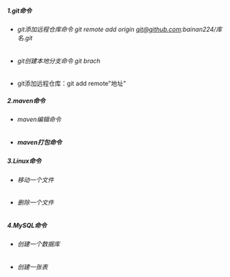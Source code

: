 ##### 1.git命令

- ###### git添加远程仓库命令 git remote add origin git@github.com:bainan224/库名.git

- ###### git创建本地分支命令 git brach 

- git添加远程仓库：git add remote"地址"

##### 2.maven命令

- ###### maven编辑命令

- ##### maven打包命令

##### 3.Linux命令

- ###### 移动一个文件

- ###### 删除一个文件

##### 4.MySQL命令

- ###### 创建一个数据库

- ###### 创建一张表

  

















